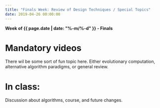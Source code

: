 ```yaml
---
title: "Finals Week: Review of Design Techniques / Special Topics"
date: 2019-04-26 00:00:00
---
```


**Week of {{ page.date | date: "%-m/%-d" }} - Finals**

# Mandatory videos

There wil be some sort of fun topic here. Either evolutionary computation, alternative algorithm paradigms, or general review.

# In class: 

Discussion about algorithms, course, and future changes.

